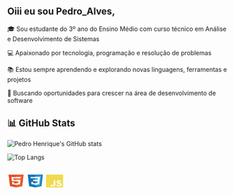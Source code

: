 ## Oiii eu sou Pedro_Alves, 
🎓 Sou estudante do 3º ano do Ensino Médio com curso técnico em Análise e Desenvolvimento de Sistemas

💻 Apaixonado por tecnologia, programação e resolução de problemas

📚 Estou sempre aprendendo e explorando novas linguagens, ferramentas e projetos

🚀 Buscando oportunidades para crescer na área de desenvolvimento de software
## 📊 GitHub Stats


![Pedro Henrique's GitHub stats](https://github-readme-stats.vercel.app/api?username=pedrohenrique&show_icons=true&theme=merko)



![Top Langs](https://github-readme-stats.vercel.app/api/top-langs/?username=pedrohenrique&layout=compact&theme=merko)

<div style="display: inline_block"><br>
  <img align="center" alt="Rafa-HTML" height="30" width="40" src="https://raw.githubusercontent.com/devicons/devicon/master/icons/html5/html5-original.svg">
  <img align="center" alt="Rafa-CSS" height="30" width="40" src="https://raw.githubusercontent.com/devicons/devicon/master/icons/css3/css3-original.svg">
  <img align="center" alt="Rafa-Js" height="30" width="40" src="https://raw.githubusercontent.com/devicons/devicon/master/icons/javascript/javascript-plain.svg">
</div>
  




